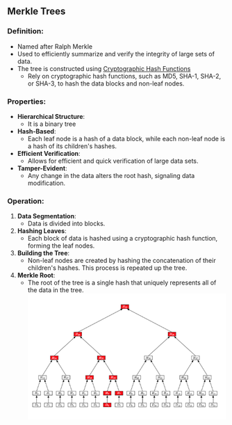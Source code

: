 ## Merkle Trees

### Definition:
- Named after Ralph Merkle
- Used to efficiently summarize and verify the integrity of large sets of data.
- The tree is constructed using [Cryptographic Hash Functions](Cryptographic%20Hash%20Functions.md) 
	- Rely on cryptographic hash functions, such as MD5, SHA-1, SHA-2, or SHA-3, to hash the data blocks and non-leaf nodes.
### Properties:
- **Hierarchical Structure**:
	- It is a binary tree 
- **Hash-Based**: 
	- Each leaf node is a hash of a data block, while each non-leaf node is a hash of its children's hashes.
- **Efficient Verification**:
	- Allows for efficient and quick verification of large data sets.
- **Tamper-Evident**: 
	- Any change in the data alters the root hash, signaling data modification.
### Operation:
1. **Data Segmentation**: 
	- Data is divided into blocks.
2. **Hashing Leaves**: 
	- Each block of data is hashed using a cryptographic hash function, forming the leaf nodes.
3. **Building the Tree**: 
	- Non-leaf nodes are created by hashing the concatenation of their children's hashes. This process is repeated up the tree.
4. **Merkle Root**: 
	- The root of the tree is a single hash that uniquely represents all of the data in the tree.
![](../../Attachments/MerkleHashTree.png)
